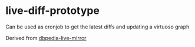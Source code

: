 # live-diff-prototype
Can be used as cronjob to get the latest diffs and updating a virtuoso graph

Derived from [dbpedia-live-mirror](https://github.com/dbpedia/dbpedia-live-mirror)
